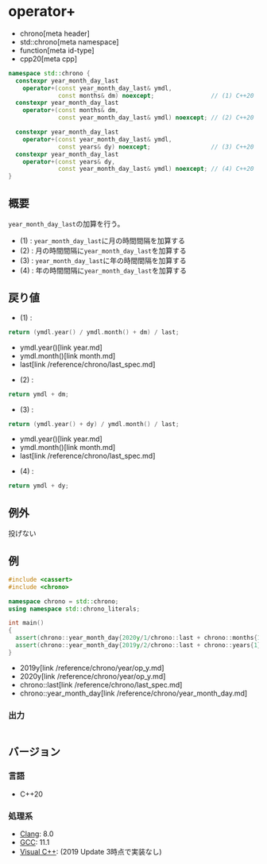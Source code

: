 # operator+
* chrono[meta header]
* std::chrono[meta namespace]
* function[meta id-type]
* cpp20[meta cpp]

```cpp
namespace std::chrono {
  constexpr year_month_day_last
    operator+(const year_month_day_last& ymdl,
              const months& dm) noexcept;                // (1) C++20
  constexpr year_month_day_last
    operator+(const months& dm,
              const year_month_day_last& ymdl) noexcept; // (2) C++20

  constexpr year_month_day_last
    operator+(const year_month_day_last& ymdl,
              const years& dy) noexcept;                 // (3) C++20
  constexpr year_month_day_last
    operator+(const years& dy,
              const year_month_day_last& ymdl) noexcept; // (4) C++20
}
```

## 概要
`year_month_day_last`の加算を行う。

- (1) : `year_month_day_last`に月の時間間隔を加算する
- (2) : 月の時間間隔に`year_month_day_last`を加算する
- (3) : `year_month_day_last`に年の時間間隔を加算する
- (4) : 年の時間間隔に`year_month_day_last`を加算する


## 戻り値
- (1) :

```cpp
return (ymdl.year() / ymdl.month() + dm) / last;
```
* ymdl.year()[link year.md]
* ymdl.month()[link month.md]
* last[link /reference/chrono/last_spec.md]


- (2) :

```cpp
return ymdl + dm;
```

- (3) :

```cpp
return (ymdl.year() + dy) / ymdl.month() / last;
```
* ymdl.year()[link year.md]
* ymdl.month()[link month.md]
* last[link /reference/chrono/last_spec.md]

- (4) :

```cpp
return ymdl + dy;
```


## 例外
投げない


## 例
```cpp example
#include <cassert>
#include <chrono>

namespace chrono = std::chrono;
using namespace std::chrono_literals;

int main()
{
  assert(chrono::year_month_day{2020y/1/chrono::last + chrono::months{1}} == 2020y/2/29);
  assert(chrono::year_month_day{2019y/2/chrono::last + chrono::years{1}} == 2020y/2/29);
}
```
* 2019y[link /reference/chrono/year/op_y.md]
* 2020y[link /reference/chrono/year/op_y.md]
* chrono::last[link /reference/chrono/last_spec.md]
* chrono::year_month_day[link /reference/chrono/year_month_day.md]

### 出力
```
```

## バージョン
### 言語
- C++20

### 処理系
- [Clang](/implementation.md#clang): 8.0
- [GCC](/implementation.md#gcc): 11.1
- [Visual C++](/implementation.md#visual_cpp): (2019 Update 3時点で実装なし)
